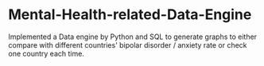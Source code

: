 # Mental-Health-related-Data-Engine
Implemented a Data engine by Python and SQL to generate graphs to either compare with different countries' bipolar disorder / anxiety rate or check one country each time.
